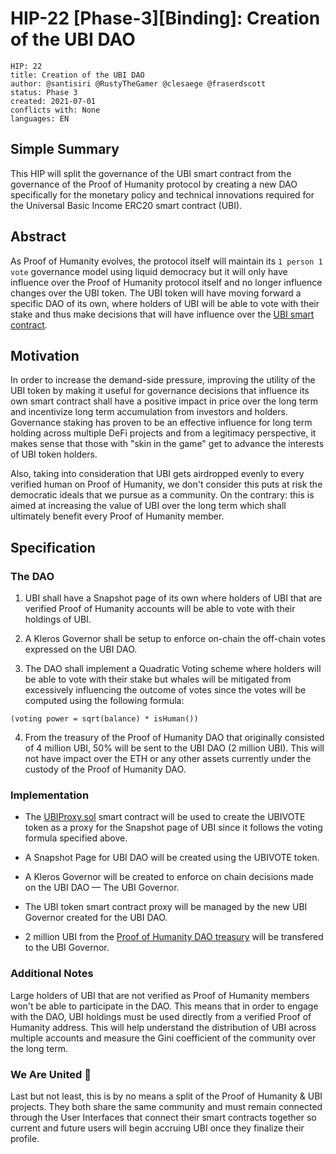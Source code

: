 # HIP-22 [Phase-3][Binding]: Creation of the UBI DAO
```
HIP: 22
title: Creation of the UBI DAO
author: @santisiri @RustyTheGamer @clesaege @fraserdscott
status: Phase 3
created: 2021-07-01
conflicts with: None
languages: EN
```

## Simple Summary

This HIP will split the governance of the UBI smart contract from the governance of the Proof of Humanity protocol by creating a new DAO specifically for the monetary policy and technical innovations required for the Universal Basic Income ERC20 smart contract (UBI). 

## Abstract

As Proof of Humanity evolves, the protocol itself will maintain its `1 person 1 vote` governance model using liquid democracy but it will only have influence over the Proof of Humanity protocol itself and no longer influence changes over the UBI token. The UBI token will have moving forward a specific DAO of its own, where holders of UBI will be able to vote with their stake and thus make decisions that will have influence over the [UBI smart contract](https://etherscan.io/token/0xdd1ad9a21ce722c151a836373babe42c868ce9a4).

## Motivation

In order to increase the demand-side pressure, improving the utility of the UBI token by making it useful for governance decisions that influence its own smart contract shall have a positive impact in price over the long term and incentivize long term accumulation from investors and holders. Governance staking has proven to be an effective influence for long term holding across multiple DeFi projects and from a legitimacy perspective, it makes sense that those with "skin in the game" get to advance the interests of UBI token holders.

Also, taking into consideration that UBI gets airdropped evenly to every verified human on Proof of Humanity, we don't consider this puts at risk the democratic ideals that we pursue as a community. On the contrary: this is aimed at increasing the value of UBI over the long term which shall ultimately benefit every Proof of Humanity member.

## Specification

###  The DAO

1. UBI shall have a Snapshot page of its own where holders of UBI that are verified Proof of Humanity accounts will be able to vote with their holdings of UBI.  

2. A Kleros Governor shall be setup to enforce on-chain the off-chain votes expressed on the UBI DAO.

3. The DAO shall implement a Quadratic Voting scheme where holders will be able to vote with their stake but whales will be mitigated from excessively influencing the outcome of votes since the votes will be computed using the following formula: 
```
(voting power = sqrt(balance) * isHuman())
```

4. From the treasury of the Proof of Humanity DAO that originally consisted of 4 million UBI, 50% will be sent to the UBI DAO (2 million UBI). This will not have impact over the ETH or any other assets currently under the custody of the Proof of Humanity DAO.

### Implementation

* The [UBIProxy.sol](https://github.com/DemocracyEarth/ubi/blob/master/contracts/UBIProxy.sol) smart contract will be used to create the UBIVOTE token as a proxy for the Snapshot page of UBI since it follows the voting formula specified above.

* A Snapshot Page for UBI DAO will be created using the UBIVOTE token.

* A Kleros Governor will be created to enforce on chain decisions made on the UBI DAO — The UBI Governor.

* The UBI token smart contract proxy will be managed by the new UBI Governor created for the UBI DAO.

* 2 million UBI from the [Proof of Humanity DAO treasury](https://etherscan.io/address/0x327a29fce0a6490e4236240be176daa282eccfdf) will be transfered to the UBI Governor.  

### Additional Notes

Large holders of UBI that are not verified as Proof of Humanity members won't be able to participate in the DAO. This means that in order to engage with the DAO, UBI holdings must be used directly from a verified Proof of Humanity address. This will help understand the distribution of UBI across multiple accounts and measure the Gini coefficient of the community over the long term. 

### We Are United 💪

Last but not least, this is by no means a split of the Proof of Humanity & UBI projects. They both share the same community and must remain connected through the User Interfaces that connect their smart contracts together so current and future users will begin accruing UBI once they finalize their profile.
